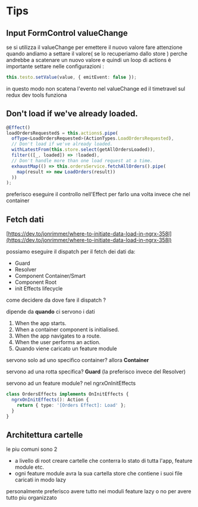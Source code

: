 # Tips

## Input FormControl valueChange

se si utilizza il valueChange per emettere il nuovo valore fare attenzione quando andiamo a settare il valore\( se lo recuperiamo dallo store \) perche andrebbe a scatenare un nuovo valore e quindi un loop di actions è importante settare nelle configurazioni  :

```typescript
this.testo.setValue(value, { emitEvent: false });
```

in questo modo non scatena l'evento nel valueChange ed il timetravel sul redux dev tools funziona

## Don't load if we've already loaded.

```typescript
@Effect()
loadOrdersRequested$ = this.actions$.pipe(
  ofType<LoadOrdersRequested>(ActionTypes.LoadOrdersRequested),
  // Don't load if we've already loaded.
  withLatestFrom(this.store.select(getAllOrdersLoaded)),
  filter(([_, loaded]) => !loaded),
  // Don't handle more than one load request at a time.
  exhaustMap(() => this.ordersService.fetchAllOrders().pipe(
    map(result => new LoadOrders(result))
  ))
);
```

preferisco eseguire il controllo nell'Effect per farlo una volta invece che nel container

## Fetch dati

[https://dev.to/jonrimmer/where-to-initiate-data-load-in-ngrx-358l](https://dev.to/jonrimmer/where-to-initiate-data-load-in-ngrx-358l)

possiamo eseguire il dispatch per il fetch dei dati da:

* Guard
* Resolver
* Component Container/Smart
* Component Root
* init Effects lifecycle

come decidere da dove fare il dispatch ?

dipende da **quando** ci servono i dati 

1. When the app starts.
2. When a container component is initialised.
3. When the app navigates to a route.
4. When the user performs an action.
5. Quando viene caricato un feature module

servono solo ad uno specifico container? allora **Container**

servono ad una rotta specifica?  **Guard** \(la preferisco invece del Resolver\)

servono ad un feature module? nel ngrxOnInitEffects

```typescript
class OrdersEffects implements OnInitEffects {
  ngrxOnInitEffects(): Action {
    return { type: '[Orders Effect]: Load' };
  }
}
```

## Architettura cartelle

le piu comuni sono 2

* a livello di root creare cartelle che conterra lo stato di tutta l'app, feature module etc.
* ogni feature module avra la sua cartella store che contiene i suoi file caricati in modo lazy

personalmente preferisco avere tutto nei moduli feature lazy o no per avere tutto piu organizzato

